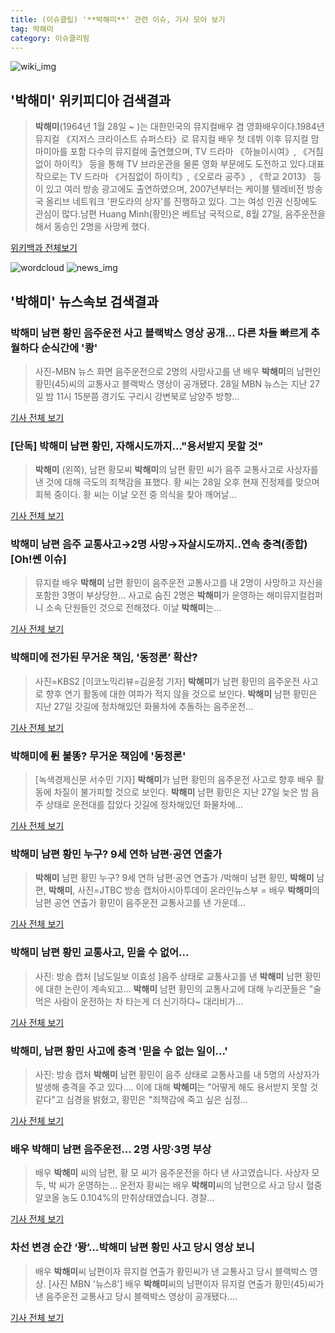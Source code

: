 ```yaml
---
title: (이슈클립) '**박해미**' 관련 이슈, 기사 모아 보기
tag: 박해미
category: 이슈클리핑
---
```

![wiki_img](https://user-images.githubusercontent.com/42597476/44503234-41136a80-a6d0-11e8-9071-6fc6418eafe4.png)
## **'**박해미**'** 위키피디아 검색결과
>**박해미**(1964년 1월 28일 ~ )는 대한민국의 뮤지컬배우 겸 영화배우이다.1984년 뮤지컬 《지저스 크라이스트 슈퍼스타》로 뮤지컬 배우 첫 데뷔 이후 뮤지컬 맘마미아를 포함 다수의 뮤지컬에 출연했으며, TV 드라마 《하늘이시여》, 《거침없이 하이킥》 등을 통해 TV 브라운관을 물론 영화 부문에도 도전하고 있다.대표작으로는 TV 드라마 《거침없이 하이킥》,《오로라 공주》, 《학교 2013》 등이 있고 여러 방송 광고에도 출연하였으며, 2007년부터는 케이블 텔레비전 방송국 올리브 네트워크 '판도라의 상자'를 진행하고 있다. 그는 여성 인권 신장에도 관심이 많다.남편 Huang Minh(황민)은 베트남 국적으로, 8월 27일, 음주운전을 해서 동승인 2명을 사망케 했다.

<a href="https://ko.wikipedia.org/wiki/박해미" target="_blank">위키백과 전체보기</a>

![wordcloud](https://s3.ap-northeast-2.amazonaws.com/lyrics101-wordcloud/2018-08-28-1535464786.png)
![news_img](https://user-images.githubusercontent.com/42597476/44507050-1206f400-a6e4-11e8-8d98-7ffbfebb353f.png)
## **'**박해미**'** 뉴스속보 검색결과
### **박해미** 남편 황민 음주운전 사고 블랙박스 영상 공개… 다른 차들 빠르게 추월하다 순식간에 '쾅'

>사진-MBN 뉴스 화면 음주운전으로 2명의 사망사고를 낸 배우 **박해미**의 남편인 황민(45)씨의 교통사고 블랙박스 영상이 공개됐다. 28일 MBN 뉴스는 지난 27일 밤 11시 15분쯤 경기도 구리시 강변북로 남양주 방향...

<a href="http://news20.busan.com/controller/newsController.jsp?newsId=20180828000358" target="_blank">기사 전체 보기</a>

### [단독] **박해미** 남편 황민, 자해시도까지…"용서받지 못할 것"

>**박해미** (왼쪽), 남편 황모씨 **박해미**의 남편 황민 씨가 음주 교통사고로 사상자를 낸 것에 대해 극도의 죄책감을 표했다. 황 씨는 28일 오후 현재 진정제를 맞으며 회복 중이다. 황 씨는 이날 오전 중 의식을 찾아 깨어날...

<a href="http://starin.edaily.co.kr/news/newspath.asp?newsid=01390726619311912" target="_blank">기사 전체 보기</a>

### **박해미** 남편 음주 교통사고→2명 사망→자살시도까지..연속 충격(종합)[Oh!쎈 이슈]

>뮤지컬 배우 **박해미** 남편 황민이 음주운전 교통사고를 내 2명이 사망하고 자신을 포함한 3명이 부상당한... 사고로 숨진 2명은 **박해미**가 운영하는 해미뮤지컬컴퍼니 소속 단원들인 것으로 전해졌다. 이날 **박해미**는...

<a href="http://www.osen.co.kr/article/G1110977084" target="_blank">기사 전체 보기</a>

### **박해미**에 전가된 무거운 책임, ‘동정론’ 확산?

>사진=KBS2 [이코노믹리뷰=김윤정 기자] **박해미**가 남편 황민의 음주운전 사고로 향후 연기 활동에 대한 여파가 적지 않을 것으로 보인다. **박해미** 남편 황민은 지난 27일 갓길에 정차해있던 화물차에 추돌하는 음주운전...

<a href="http://www.econovill.com/news/articleView.html?idxno=344856" target="_blank">기사 전체 보기</a>

### **박해미**에 튄 불똥? 무거운 책임에 '동정론'

>[녹색경제신문 서수민 기자] **박해미**가 남편 황민의 음주운전 사고로 향후 배우 활동에 차질이 불가피할 것으로 보인다. **박해미** 남편 황민은 지난 27일 늦은 밤 음주 상태로 운전대를 잡았다 갓길에 정차해있던 화물차에...

<a href="http://www.greened.kr/news/articleView.html?idxno=73316" target="_blank">기사 전체 보기</a>

### **박해미** 남편 황민 누구? 9세 연하 남편·공연 연출가

>**박해미** 남편 황민 누구? 9세 연하 남편·공연 연출가 /박해미 남편 황민, **박해미** 남편, **박해미**, 사진=JTBC 방송 캡처아시아투데이 온라인뉴스부 = 배우 **박해미**의 남편 공연 연출가 황민이 음주운전 교통사고를 낸 가운데...

<a href="http://www.asiatoday.co.kr/view.php?key=20180828002126123" target="_blank">기사 전체 보기</a>

### **박해미** 남편 황민 교통사고, 믿을 수 없어...

>사진: 방송 캡처 [남도일보 이효성 ]음주 상태로 교통사고를 낸 **박해미** 남편 황민에 대한 논란이 계속되고... **박해미** 남편 황민의 교통사고에 대해 누리꾼들은 "술먹은 사람이 운전하는 차 타는게 더 신기하다~ 대리비가...

<a href="http://www.namdonews.com/news/articleView.html?idxno=487995" target="_blank">기사 전체 보기</a>

### **박해미**, 남편 황민 사고에 충격 '믿을 수 없는 일이...'

>사진: 방송 캡처 **박해미** 남편 황민이 음주 상태로 교통사고를 내 5명의 사상자가 발생해 충격을 주고 있다.... 이에 대해 **박해미**는 "어떻게 해도 용서받지 못할 것 같다"고 심경을 밝혔고, 황민은 "죄책감에 죽고 싶은 심정...

<a href="http://www.gukjenews.com/news/articleView.html?idxno=982075" target="_blank">기사 전체 보기</a>

### 배우 **박해미** 남편 음주운전… 2명 사망·3명 부상

>배우 **박해미** 씨의 남편, 황 모 씨가 음주운전을 하다 낸 사고였습니다. 사상자 모두, 박 씨가 운영하는... 운전자 황씨는 배우 **박해미**씨의 남편으로 사고 당시 혈중 알코올 농도 0.104%의 만취상태였습니다. 경찰...

<a href="http://news.tvchosun.com/site/data/html_dir/2018/08/28/2018082890103.html" target="_blank">기사 전체 보기</a>

### 차선 변경 순간 ‘꽝’…**박해미** 남편 황민 사고 당시 영상 보니

>배우 **박해미**씨 남편이자 뮤지컬 연출가 황민씨가 낸 교통사고 당시 블랙박스 영상. [사진 MBN '뉴스8'] 배우 **박해미**씨의 남편이자 뮤지컬 연출가 황민(45)씨가 낸 음주운전 교통사고 당시 블랙박스 영상이 공개됐다....

<a href="http://news.joins.com/article/olink/22514454" target="_blank">기사 전체 보기</a>


